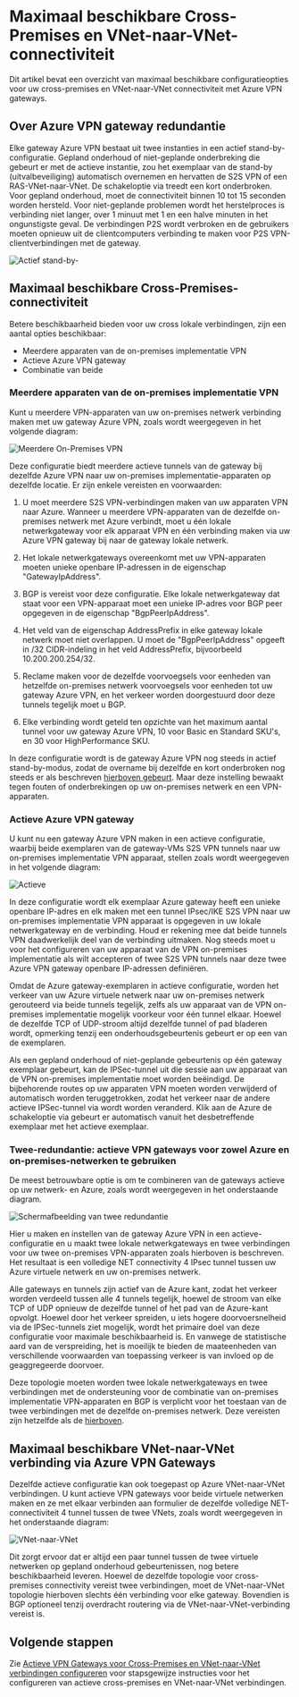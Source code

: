 <properties
   pageTitle="Overzicht van maximaal beschikbare configuraties met Azure VPN Gateways | Microsoft Azure"
   description="Dit artikel bevat een overzicht van maximaal beschikbare configuratieopties met Azure VPN Gateways."
   services="vpn-gateway"
   documentationCenter="na"
   authors="yushwang"
   manager="rossort"
   editor=""
   tags=""/>

<tags
   ms.service="vpn-gateway"
   ms.devlang="na"
   ms.topic="article"
   ms.tgt_pltfrm="na"
   ms.workload="infrastructure-services"
   ms.date="09/24/2016"
   ms.author="yushwang"/>

# <a name="highly-available-cross-premises-and-vnet-to-vnet-connectivity"></a>Maximaal beschikbare Cross-Premises en VNet-naar-VNet-connectiviteit

Dit artikel bevat een overzicht van maximaal beschikbare configuratieopties voor uw cross-premises en VNet-naar-VNet connectiviteit met Azure VPN gateways.

## <a name = "activestandby"></a>Over Azure VPN gateway redundantie

Elke gateway Azure VPN bestaat uit twee instanties in een actief stand-by-configuratie. Gepland onderhoud of niet-geplande onderbreking die gebeurt er met de actieve instantie, zou het exemplaar van de stand-by (uitvalbeveiliging) automatisch overnemen en hervatten de S2S VPN of een RAS-VNet-naar-VNet. De schakeloptie via treedt een kort onderbroken. Voor gepland onderhoud, moet de connectiviteit binnen 10 tot 15 seconden worden hersteld. Voor niet-geplande problemen wordt het herstelproces is verbinding niet langer, over 1 minuut met 1 en een halve minuten in het ongunstigste geval. De verbindingen P2S wordt verbroken en de gebruikers moeten opnieuw uit de clientcomputers verbinding te maken voor P2S VPN-clientverbindingen met de gateway.

![Actief stand-by-](./media/vpn-gateway-highlyavailable/active-standby.png)

## <a name="highly-available-cross-premises-connectivity"></a>Maximaal beschikbare Cross-Premises-connectiviteit

Betere beschikbaarheid bieden voor uw cross lokale verbindingen, zijn een aantal opties beschikbaar:

- Meerdere apparaten van de on-premises implementatie VPN
- Actieve Azure VPN gateway
- Combinatie van beide

### <a name = "activeactiveonprem"></a>Meerdere apparaten van de on-premises implementatie VPN

Kunt u meerdere VPN-apparaten van uw on-premises netwerk verbinding maken met uw gateway Azure VPN, zoals wordt weergegeven in het volgende diagram:

![Meerdere On-Premises VPN](./media/vpn-gateway-highlyavailable/multiple-onprem-vpns.png)

Deze configuratie biedt meerdere actieve tunnels van de gateway bij dezelfde Azure VPN naar uw on-premises implementatie-apparaten op dezelfde locatie. Er zijn enkele vereisten en voorwaarden:

1. U moet meerdere S2S VPN-verbindingen maken van uw apparaten VPN naar Azure. Wanneer u meerdere VPN-apparaten van de dezelfde on-premises netwerk met Azure verbindt, moet u één lokale netwerkgateway voor elk apparaat VPN en één verbinding maken via uw Azure VPN gateway bij naar de gateway lokale netwerk.

2. Het lokale netwerkgateways overeenkomt met uw VPN-apparaten moeten unieke openbare IP-adressen in de eigenschap "GatewayIpAddress".

3. BGP is vereist voor deze configuratie. Elke lokale netwerkgateway dat staat voor een VPN-apparaat moet een unieke IP-adres voor BGP peer opgegeven in de eigenschap "BgpPeerIpAddress".

4. Het veld van de eigenschap AddressPrefix in elke gateway lokale netwerk moet niet overlappen. U moet de "BgpPeerIpAddress" opgeeft in /32 CIDR-indeling in het veld AddressPrefix, bijvoorbeeld 10.200.200.254/32.

5. Reclame maken voor de dezelfde voorvoegsels voor eenheden van hetzelfde on-premises netwerk voorvoegsels voor eenheden tot uw gateway Azure VPN, en het verkeer worden doorgestuurd door deze tunnels tegelijk moet u BGP.

6. Elke verbinding wordt geteld ten opzichte van het maximum aantal tunnel voor uw gateway Azure VPN, 10 voor Basic en Standard SKU's, en 30 voor HighPerformance SKU. 

In deze configuratie wordt is de gateway Azure VPN nog steeds in actief stand-by-modus, zodat de overname bij dezelfde en kort onderbroken nog steeds er als beschreven [hierboven gebeurt](#activestandby). Maar deze instelling bewaakt tegen fouten of onderbrekingen op uw on-premises netwerk en een VPN-apparaten.
 
### <a name="active-active-azure-vpn-gateway"></a>Actieve Azure VPN gateway

U kunt nu een gateway Azure VPN maken in een actieve configuratie, waarbij beide exemplaren van de gateway-VMs S2S VPN tunnels naar uw on-premises implementatie VPN apparaat, stellen zoals wordt weergegeven in het volgende diagram:

![Actieve](./media/vpn-gateway-highlyavailable/active-active.png)

In deze configuratie wordt elk exemplaar Azure gateway heeft een unieke openbare IP-adres en elk maken met een tunnel IPsec/IKE S2S VPN naar uw on-premises implementatie VPN apparaat is opgegeven in uw lokale netwerkgateway en de verbinding. Houd er rekening mee dat beide tunnels VPN daadwerkelijk deel van de verbinding uitmaken. Nog steeds moet u voor het configureren van uw apparaat van de VPN on-premises implementatie als wilt accepteren of twee S2S VPN tunnels naar deze twee Azure VPN gateway openbare IP-adressen definiëren.

Omdat de Azure gateway-exemplaren in actieve configuratie, worden het verkeer van uw Azure virtuele netwerk naar uw on-premises netwerk gerouteerd via beide tunnels tegelijk, zelfs als uw apparaat van de VPN on-premises implementatie mogelijk voorkeur voor één tunnel elkaar. Hoewel de dezelfde TCP of UDP-stroom altijd dezelfde tunnel of pad bladeren wordt, opmerking tenzij een onderhoudsgebeurtenis gebeurt er op een van de exemplaren.

Als een gepland onderhoud of niet-geplande gebeurtenis op één gateway exemplaar gebeurt, kan de IPSec-tunnel uit die sessie aan uw apparaat van de VPN on-premises implementatie moet worden beëindigd. De bijbehorende routes op uw apparaten VPN moeten worden verwijderd of automatisch worden teruggetrokken, zodat het verkeer naar de andere actieve IPSec-tunnel via wordt worden veranderd. Klik aan de Azure de schakeloptie via gebeurt er automatisch vanuit het desbetreffende exemplaar met het actieve exemplaar.

### <a name="dual-redundancy-active-active-vpn-gateways-for-both-azure-and-on-premises-networks"></a>Twee-redundantie: actieve VPN gateways voor zowel Azure en on-premises-netwerken te gebruiken

De meest betrouwbare optie is om te combineren van de gateways actieve op uw netwerk- en Azure, zoals wordt weergegeven in het onderstaande diagram.

![Schermafbeelding van twee redundantie](./media/vpn-gateway-highlyavailable/dual-redundancy.png)

Hier u maken en instellen van de gateway Azure VPN in een actieve-configuratie en u maakt twee lokale netwerkgateways en twee verbindingen voor uw twee on-premises VPN-apparaten zoals hierboven is beschreven. Het resultaat is een volledige NET connectivity 4 IPsec tunnel tussen uw Azure virtuele netwerk en uw on-premises netwerk.

Alle gateways en tunnels zijn actief van de Azure kant, zodat het verkeer worden verdeeld tussen alle 4 tunnels tegelijk, hoewel de stroom van elke TCP of UDP opnieuw de dezelfde tunnel of het pad van de Azure-kant opvolgt. Hoewel door het verkeer spreiden, u iets hogere doorvoersnelheid via de IPSec-tunnels ziet mogelijk, wordt het primaire doel van deze configuratie voor maximale beschikbaarheid is. En vanwege de statistische aard van de verspreiding, het is moeilijk te bieden de maateenheden van verschillende voorwaarden van toepassing verkeer is van invloed op de geaggregeerde doorvoer.

Deze topologie moeten worden twee lokale netwerkgateways en twee verbindingen met de ondersteuning voor de combinatie van on-premises implementatie VPN-apparaten en BGP is verplicht voor het toestaan van de twee verbindingen met de dezelfde on-premises netwerk. Deze vereisten zijn hetzelfde als de [hierboven](#activeactiveonprem). 

## <a name="highly-available-vnet-to-vnet-connectivity-through-azure-vpn-gateways"></a>Maximaal beschikbare VNet-naar-VNet verbinding via Azure VPN Gateways

Dezelfde actieve configuratie kan ook toegepast op Azure VNet-naar-VNet verbindingen. U kunt actieve VPN gateways voor beide virtuele netwerken maken en ze met elkaar verbinden aan formulier de dezelfde volledige NET-connectiviteit 4 tunnel tussen de twee VNets, zoals wordt weergegeven in het onderstaande diagram:

![VNet-naar-VNet](./media/vpn-gateway-highlyavailable/vnet-to-vnet.png)

Dit zorgt ervoor dat er altijd een paar tunnel tussen de twee virtuele netwerken op gepland onderhoud gebeurtenissen, nog betere beschikbaarheid leveren. Hoewel de dezelfde topologie voor cross-premises connectivity vereist twee verbindingen, moet de VNet-naar-VNet topologie hierboven slechts één verbinding voor elke gateway. Bovendien is BGP optioneel tenzij overdracht routering via de VNet-naar-VNet-verbinding vereist is.


## <a name="next-steps"></a>Volgende stappen

Zie [Actieve VPN Gateways voor Cross-Premises en VNet-naar-VNet verbindingen configureren](vpn-gateway-activeactive-rm-powershell.md) voor stapsgewijze instructies voor het configureren van actieve cross-premises en VNet-naar-VNet verbindingen.
